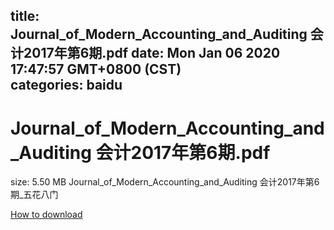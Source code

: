 
title: Journal_of_Modern_Accounting_and_Auditing 会计2017年第6期.pdf
date: Mon Jan 06 2020 17:47:57 GMT+0800 (CST)    
categories: baidu
---

# Journal_of_Modern_Accounting_and_Auditing 会计2017年第6期.pdf
size: 5.50 MB
 Journal_of_Modern_Accounting_and_Auditing 会计2017年第6期_五花八门
 

[How to download](https://bpcam.bemobtrk.com/go/2ceec3aa-1ca2-46d6-b9ff-aaa5c184517c?jno=2873)